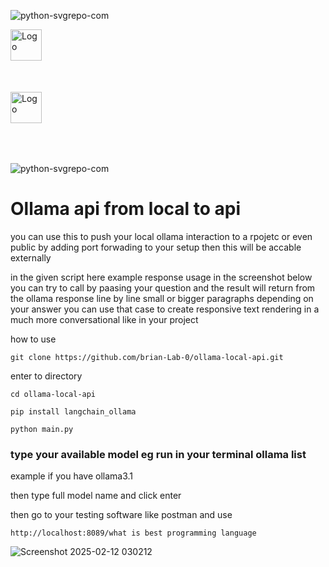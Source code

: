 ![python-svgrepo-com](https://github.com/user-attachments/assets/a7946359-1b7f-42bd-82f7-0f0e58e135de)
<div style="width:100px;height:100px; background:ffffff;">
<img src="https://github.com/user-attachments/assets/cce1094b-c453-452d-a767-de6dcfcac3cb" alt="Logo" width="50" height="50" >
</div>
<div style="width:100px;height:100px; background:ffffff;">
<img src="https://github.com/user-attachments/assets/cce1094b-c453-452d-a767-de6dcfcac3cb](https://github.com/user-attachments/assets/5ac333cb-6f7a-4ed6-9457-4f4d02ba015d" alt="Logo" width="50" height="50" >
</div>

![python-svgrepo-com](https://github.com/user-attachments/assets/5ac333cb-6f7a-4ed6-9457-4f4d02ba015d)



# Ollama api from local to api

you can use this to push your local ollama interaction to a rpojetc or even public by adding port forwading to your setup then this will be accable externally

in the given script here example response usage in the screenshot below you can try to call by paasing your question and the result will return from the ollama response line by line small or bigger paragraphs
depending on your answer you can use that case to create responsive text rendering in a much more conversational like in your project


how to use 

```
git clone https://github.com/brian-Lab-0/ollama-local-api.git
```


enter to directory

```
cd ollama-local-api
```


```
pip install langchain_ollama
```

```
python main.py
```



### type your available model eg run in your terminal ollama list  
example if you have ollama3.1

then type full model name and click enter

then go to your testing software like postman and use 

```
http://localhost:8089/what is best programming language
```

![Screenshot 2025-02-12 030212](https://github.com/user-attachments/assets/160b4d52-e230-4d85-bf15-3f8abff0d15c)




